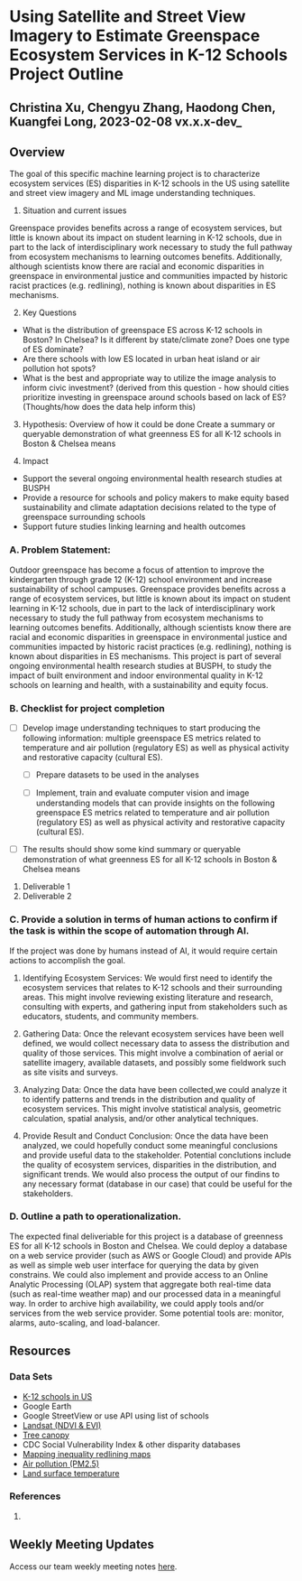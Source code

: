 # Using Satellite and Street View Imagery to Estimate Greenspace Ecosystem Services in K-12 Schools Project Outline


## Christina Xu, Chengyu Zhang, Haodong Chen, Kuangfei Long, 2023-02-08 vx.x.x-dev_

## Overview

The goal of this specific machine learning project is to characterize ecosystem services (ES) disparities in K-12 schools in the US using satellite and street view imagery and ML image understanding techniques. 

1. Situation and current issues

Greenspace provides benefits across a range of ecosystem services, but little is known about its impact on student learning in K-12 schools, due in part to the lack of interdisciplinary work necessary to study the full pathway from ecosystem mechanisms to learning outcomes benefits. Additionally, although scientists know there are racial and economic disparities in greenspace in environmental justice and communities impacted by historic racist practices (e.g. redlining), nothing is known about disparities in ES mechanisms. 

2. Key Questions
* What is the distribution of greenspace ES across K-12 schools in Boston? In Chelsea? Is it different by state/climate zone? Does one type of ES dominate?
* Are there schools with low ES located in urban heat island or air pollution hot spots? 
* What is the best and appropriate way to utilize the image analysis to inform civic investment? (derived from this question - how should cities prioritize investing in greenspace around schools based on lack of ES? (Thoughts/how does the data help inform this)

3. Hypothesis: Overview of how it could be done
Create a summary or queryable demonstration of what greenness ES for all K-12 schools in Boston & Chelsea means

4. Impact
* Support the several ongoing environmental health research studies at BUSPH
* Provide a resource for schools and policy makers to make equity based sustainability and climate adaptation decisions related to the type of greenspace surrounding schools
* Support future studies linking learning and health outcomes

### A. Problem Statement: 

Outdoor greenspace has become a focus of attention to improve the kindergarten through grade 12 (K-12) school environment and increase sustainability of school campuses. Greenspace provides benefits across a range of ecosystem services, but little is known about its impact on student learning in K-12 schools, due in part to the lack of interdisciplinary work necessary to study the full pathway from ecosystem mechanisms to learning outcomes benefits. Additionally, although scientists know there are racial and economic disparities in greenspace in environmental justice and communities impacted by historic racist practices (e.g. redlining), nothing is known about disparities in ES mechanisms. This project is part of several ongoing environmental health research studies at BUSPH, to study the impact of built environment and indoor environmental quality in K-12 schools on learning and health, with a sustainability and equity focus. 

### B. Checklist for project completion

- [ ] Develop image understanding techniques to start producing the following information: multiple greenspace ES metrics related to temperature and air pollution (regulatory ES)  as well as physical activity and restorative capacity (cultural ES). 

    - [ ] Prepare datasets to be used in the analyses

    - [ ] Implement, train and evaluate computer vision and image understanding models that can provide insights on the following greenspace ES metrics related to temperature and air pollution (regulatory ES)  as well as physical activity and restorative capacity (cultural ES). 

- [ ] The results should show some kind summary or queryable demonstration of what greenness ES for all K-12 schools in Boston & Chelsea means

1. Deliverable 1
2. Deliverable 2


### C. Provide a solution in terms of human actions to confirm if the task is within the scope of automation through AI. 

If the project was done by humans instead of AI, it would require certain actions to accomplish the goal.

1. Identifying Ecosystem Services: We would first need to identify the ecosystem services that relates to K-12 schools and their surrounding areas. This might involve reviewing existing literature and research, consulting with experts, and gathering input from stakeholders such as educators, students, and community members.

2. Gathering Data: Once the relevant ecosystem services have been well defined, we would collect necessary data to assess the distribution and quality of those services. This might involve a combination of aerial or satellite imagery, available datasets, and possibly some fieldwork such as site visits and surveys.

3. Analyzing Data: Once the data have been collected,we could analyze it to identify patterns and trends in the distribution and quality of ecosystem services. This might involve statistical analysis, geometric calculation, spatial analysis, and/or other analytical techniques.

4. Provide Result and Conduct Conclusion: Once the data have been analyzed, we could hopefully conduct some meaningful conclusions and provide useful data to the stakeholder. Potential conclutions include the quality of ecosystem services, disparities in the distribution, and significant trends. We would also process the output of our findins to any necessary format (database in our case) that could be useful for the stakeholders.


### D. Outline a path to operationalization.

The expected final deliveriable for this project is a database of greenness ES for all K-12 schools in Boston and Chelsea. We could deploy a database on a web service provider (such as AWS or Google Cloud) and provide APIs as well as simple web user interface for querying the data by given constrains. We could also implement and provide access to an Online Analytic Processing (OLAP) system that aggregate both real-time data (such as real-time weather map) and our processed data in a meaningful way. In order to archive high availability, we could apply tools and/or services from the web service provider. Some potential tools are: monitor, alarms, auto-scaling, and load-balancer.


## Resources


### Data Sets
* [K-12 schools in US](https://nces.ed.gov/programs/edge/geographic/schoollocations)
* Google Earth
* Google StreetView or use API using list of schools
* [Landsat (NDVI & EVI)](https://developers.google.com/earth-engine/datasets/catalog/LANDSAT_LC08_C01_T1_8DAY_EVI)
* [Tree canopy](https://data.fs.usda.gov/geodata/rastergateway/treecanopycover/)
* CDC Social Vulnerability Index & other disparity databases 
* [Mapping inequality redlining maps](https://www.atsdr.cdc.gov/placeandhealth/svi/index.html)
* [Air pollution (PM2.5)](https://beta.sedac.ciesin.columbia.edu/data/set/aqdh-pm2-5-concentrations-contiguous-us-1-km-2000-2016)
* [Land surface temperature](https://www.usgs.gov/landsat-missions/landsat-collection-2-surface-temperature) 

### References

1. 

## Weekly Meeting Updates

Access our team weekly meeting notes [here](https://docs.google.com/document/d/1HQDMZKpkiLygbhWLCOMG4iaCj2k0TzJtZsnc8XFbgL4/edit#). 


